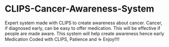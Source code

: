 # CLIPS-Cancer-Awareness-System
Expert system made with CLIPS to create awareness about cancer.
Cancer, if diagnosed early, can be easy to offer medication. This will be effective if people are made aware. This system will help create awareness hence early Medication
Coded with CLIPS, Patience and ☕️
Enjoy!!!!
